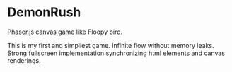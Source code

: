 # DemonRush

Phaser.js canvas game like Floopy bird.

This is my first and simpliest game. Infinite flow without memory leaks. Strong fullscreen implementation synchronizing html elements and canvas renderings.
